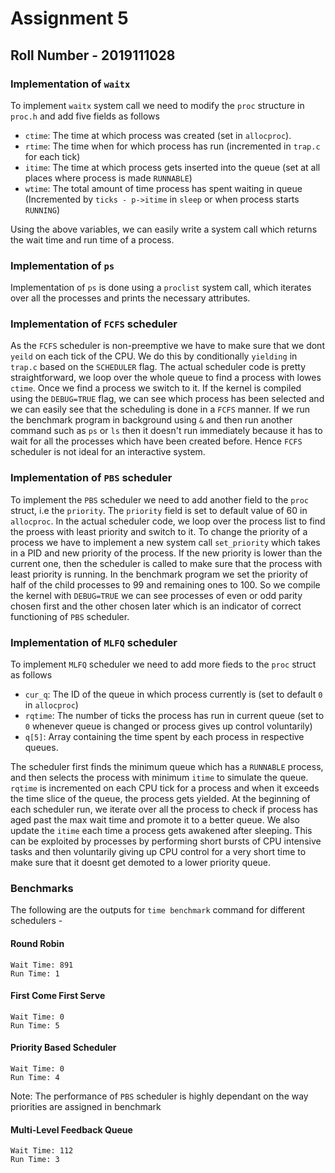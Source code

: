 # Assignment 5

## Roll Number - 2019111028

### Implementation of `waitx`
To implement `waitx` system call we need to modify the `proc` structure in `proc.h` and add five fields as follows
- `ctime`: The time at which process was created (set in `allocproc`).
- `rtime`: The time when for which process has run (incremented in `trap.c` for each tick)
- `itime`: The time at which process gets inserted into the queue (set at all places where process is made `RUNNABLE`)
- `wtime`: The total amount of time process has spent waiting in queue (Incremented by `ticks - p->itime` in `sleep` or when process starts `RUNNING`)

Using the above variables, we can easily write a system call which returns the wait time and run time of a process.

### Implementation of `ps`
Implementation of `ps` is done using a `proclist` system call, which iterates over all the processes and prints the necessary attributes.

### Implementation of `FCFS` scheduler
As the `FCFS` scheduler is non-preemptive we have to make sure that we dont `yeild` on each tick of the CPU. We do this by conditionally `yielding` in `trap.c` based on the `SCHEDULER` flag. The actual scheduler code is pretty straightforward, we loop over the whole queue to find a process with lowes `ctime`. Once we find a process we switch to it. If the kernel is compiled using the `DEBUG=TRUE` flag, we can see which process has been selected and we can easily see that the scheduling is done in a `FCFS` manner. If we run the benchmark program in background using `&` and then run another command such as `ps` or `ls` then it doesn't run immediately because it has to wait for all the processes which have been created before. Hence `FCFS` scheduler is not ideal for an interactive system.

### Implementation of `PBS` scheduler
To implement the `PBS` scheduler we need to add another field to the `proc` struct, i.e the `priority`. The `priority` field is set to default value of 60 in `allocproc`. In the actual scheduler code, we loop over the process list to find the proess with least priority and switch to it. To change the priority of a process we have to implement a new system call `set_priority` which takes in a PID and new priority of the process. If the new priority is lower than the current one, then the scheduler is called to make sure that the process with least priority is running. In the benchmark program we set the priority of half of the child processes to 99 and remaining ones to 100. So we compile the kernel with `DEBUG=TRUE` we can see processes of even or odd parity chosen first and the other chosen later which is an indicator of correct functioning of `PBS` scheduler.

### Implementation of `MLFQ` scheduler
To implement `MLFQ` scheduler we need to add more fieds to the `proc` struct as follows
- `cur_q`: The ID of the queue in which process currently is (set to default `0` in `allocproc`)
- `rqtime`: The number of ticks the process has run in current queue (set to `0` whenever queue is changed or process gives up control voluntarily)
- `q[5]`: Array containing the time spent by each process in respective queues.

The scheduler first finds the minimum queue which has a `RUNNABLE` process, and then selects the process with minimum `itime` to simulate the queue. `rqtime` is incremented on each CPU tick for a process and when it exceeds the time slice of the queue, the process gets yielded. At the beginning of each scheduler run, we iterate over all the process to check if process has aged past the max wait time and promote it to a better queue. We also update the `itime` each time a process gets awakened after sleeping. This can be exploited by processes by performing short bursts of CPU intensive tasks and then voluntarily giving up CPU control for a very short time to make sure that it doesnt get demoted to a lower priority queue.

### Benchmarks
The following are the outputs for `time benchmark` command for different schedulers -

#### Round Robin
```
Wait Time: 891
Run Time: 1
```

#### First Come First Serve
```
Wait Time: 0
Run Time: 5
```

#### Priority Based Scheduler
```
Wait Time: 0
Run Time: 4
```
Note: The performance of `PBS` scheduler is highly dependant on the way priorities are assigned in benchmark

#### Multi-Level Feedback Queue
```
Wait Time: 112
Run Time: 3
```
